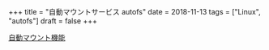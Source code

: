 +++
title = "自動マウントサービス autofs"
date = 2018-11-13
tags = ["Linux", "autofs"]
draft = false
+++


[自動マウント機能](https://access.redhat.com/documentation/ja-jp/red_hat_enterprise_linux/6/html/storage_administration_guide/s2-nfs-config-autofs)
